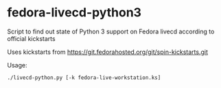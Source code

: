 fedora-livecd-python3
=====================

Script to find out state of Python 3 support on Fedora livecd according to official kickstarts

Uses kickstarts from https://git.fedorahosted.org/git/spin-kickstarts.git

Usage:

```
./livecd-python.py [-k fedora-live-workstation.ks]
```
